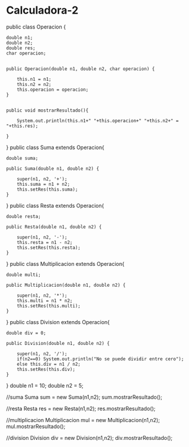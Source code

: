 # Calculadora-2
public class Operacion {
    
    double n1;
    double n2;
    double res;
    char operacion;

    
    public Operacion(double n1, double n2, char operacion) {
        
        this.n1 = n1;
        this.n2 = n2;
        this.operacion = operacion;
    }
    
        
    public void mostrarResultado(){
        
        System.out.println(this.n1+" "+this.operacion+" "+this.n2+" = "+this.res);
        
    }
}
public class Suma extends Operacion{
    
    double suma;
       
    public Suma(double n1, double n2) {
             
        super(n1, n2, '+');
        this.suma = n1 + n2;
        this.setRes(this.suma);
    }
}
public class Resta extends Operacion{
    
    double resta;
       
    public Resta(double n1, double n2) {
             
        super(n1, n2, '-');
        this.resta = n1 - n2;
        this.setRes(this.resta);
    }
}
public class Multiplicacion extends Operacion{
    
    double multi;
       
    public Multiplicacion(double n1, double n2) {
             
        super(n1, n2, '*');
        this.multi = n1 * n2;
        this.setRes(this.multi);
    }
}
public class Division extends Operacion{
    
    double div = 0;
       
    public Division(double n1, double n2) {
             
        super(n1, n2, '/');
        if(n2==0) System.out.println("No se puede dividir entre cero");
        else this.div = n1 / n2;
        this.setRes(this.div);
    }    
}
double n1 = 10;
double n2 = 5;
        
//suma
Suma sum = new Suma(n1,n2);
sum.mostrarResultado();
        
//resta
Resta res = new Resta(n1,n2);
res.mostrarResultado();
        
//multiplicacion
Multiplicacion mul = new Multiplicacion(n1,n2);
mul.mostrarResultado();
        
//division
Division div = new Division(n1,n2);
div.mostrarResultado();
